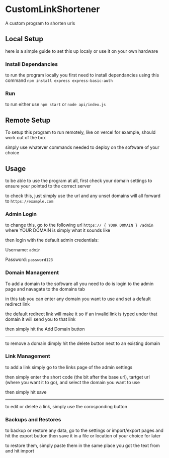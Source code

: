 # CustomLinkShortener
A custom program to shorten urls 

## Local Setup
here is a simple guide to set this up localy or use it on your own hardware

### Install Dependancies 
to run the program locally you first need to install dependancies
using this command
`
npm install express express-basic-auth
`

### Run
to run either use
`npm start`
or
`node api/index.js`

## Remote Setup
To setup this program to run remotely, like on vercel for example, should work out of the box

simply use whatever commands needed to deploy on the software of your choice

## Usage
to be able to use the program at all, first check your domain settings to ensure your pointed to the correct server

to check this, just simply use the url and any unset domains will all forward to `https://example.com`

### Admin Login

to change this, go to the following url `https:// { YOUR DOMAIN } /admin` where YOUR DOMAIN is simply what it sounds like

then login with the default admin credentials:

Username: `admin`

Password: `password123`

### Domain Management
To add a domain to the software all you need to do is login to the admin page and navagate to the domains tab

in this tab you can enter any domain you want to use and set a default redirect link

the default redirect link will make it so if an invalid link is typed under that domain it will send you to that link

then simply hit the Add Domain button

 ---

to remove a domain dimply hit the delete button next to an existing domain

### Link Management
to add a link simply go to the links page of the admin settings 

then simply enter the short code (the bit after the base url), tartget url (where you want it to go), and select the domain you want to use

then simply hit save

---

to edit or delete a link, simply use the corosponding button

### Backups and Restores

to backup or restore any data, go to the settings or import/export pages and hit the export button
then save it in a file or location of your choice for later

to restore them, simply paste them in the same place you got the text from and hit import 